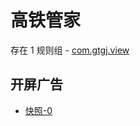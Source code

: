 # 高铁管家

存在 1 规则组 - [com.gtgj.view](/src/apps/com.gtgj.view.ts)

## 开屏广告

- [快照-0](https://i.gkd.li/import/import/12684583)
